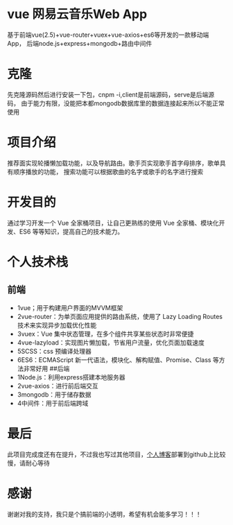 # vue 网易云音乐Web App
  基于前端vue(2.5)+vue-router+vuex+vue-axios+es6等开发的一款移动端App，
  后端node.js+express+mongodb+路由中间件
# 克隆
  先克隆源码然后进行安装一下包，cnpm -i,client是前端源码，serve是后端源码，
  由于能力有限，没能把本都mongodb数据库里的数据连接起来所以不能正常使用
# 项目介绍
  推荐面实现轮播懒加载功能，以及导航路由。歌手页实现歌手首字母排序，歌单具有顺序播放的功能，
  搜索功能可以根据歌曲的名字或歌手的名字进行搜索
 
# 开发目的
   通过学习开发一个 Vue 全家桶项目，让自己更熟练的使用 Vue 全家桶、模块化开发、ES6 等等知识，提高自己的技术能力。
   
# 个人技术栈
## 前端
  * 1vue；用于构建用户界面的MVVM框架
  * 2vue-router：为单页面应用提供的路由系统，使用了 Lazy Loading Routes 技术来实现异步加载优化性能
  * 3vuex：Vue 集中状态管理，在多个组件共享某些状态时非常便捷
  * 4vue-lazyload：实现图片懒加载，节省用户流量，优化页面加载速度
  * 5SCSS：css 预编译处理器
  * 6ES6：ECMAScript 新一代语法，模块化、解构赋值、Promise、Class 等方法非常好用 
##后端
  * 1Node.js：利用express搭建本地服务器
  * 2vue-axios：进行前后端交互
  * 3mongodb：用于储存数据
  * 4中间件：用于前后端跨域
# 最后
  此项目完成度还有在提升，不过我也写过其他项目，[个人博客](https://smartss.top/)部署到github上比较慢，请耐心等待
# 感谢
  谢谢对我的支持，我只是个搞前端的小透明，希望有机会能多学习！！！
  
